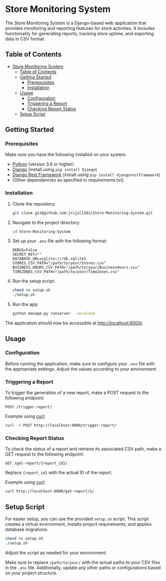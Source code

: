 # Store Monitoring System

The Store Monitoring System is a Django-based web application that provides monitoring and reporting features for store activities. It includes functionality for generating reports, tracking store uptime, and exporting data in CSV format.

## Table of Contents

- [Store Monitoring System](#store-monitoring-system)
  - [Table of Contents](#table-of-contents)
  - [Getting Started](#getting-started)
    - [Prerequisites](#prerequisites)
    - [Installation](#installation)
  - [Usage](#usage)
    - [Configuration](#configuration)
    - [Triggering a Report](#triggering-a-report)
    - [Checking Report Status](#checking-report-status)
  - [Setup Script](#setup-script)

## Getting Started

### Prerequisites

Make sure you have the following installed on your system:

- [Python](https://www.python.org/) (version 3.6 or higher)
- [Django](https://www.djangoproject.com/) (install using `pip install Django`)
- [Django Rest Framework](https://www.django-rest-framework.org/) (install using `pip install djangorestframework`)
- [Other dependencies as specified in requirements.txt]

### Installation

1. Clone the repository:

   ```bash
   git clone git@github.com:jrijul1201/Store-Monitoring-System.git
   ```

2. Navigate to the project directory:

   ```bash
   cd Store-Monitoring-System
   ```

3. Set up your `.env` file with the following format:

   ```env
   DEBUG=False
   SECRET_KEY=""
   DATABASE_URL=sqlite:///db.sqlite3
   STORES_CSV_PATH="/path/to/your/Stores.csv"
   BUSINESS_HOURS_CSV_PATH="/path/to/your/BusinessHours.csv"
   TIMEZONES_CSV_PATH="/path/to/your/TimeZones.csv"
   ```

4. Run the setup script:

   ```bash
   chmod +x setup.sh
   ./setup.sh
   ```

4. Run the app:

   ```bash
   python manage.py runserver --noreload
   ```

The application should now be accessible at [http://localhost:8000/](http://localhost:8000/).

## Usage

### Configuration

Before running the application, make sure to configure your `.env` file with the appropriate settings. Adjust the values according to your environment.

### Triggering a Report

To trigger the generation of a new report, make a POST request to the following endpoint:

```http
POST /trigger-report/
```

Example using [curl](https://curl.se/):

```bash
curl -X POST http://localhost:8000/trigger-report/
```

### Checking Report Status

To check the status of a report and retrieve its associated CSV path, make a GET request to the following endpoint:

```http
GET /get-report/{report_id}/
```

Replace `{report_id}` with the actual ID of the report.

Example using [curl](https://curl.se/):

```bash
curl http://localhost:8000/get-report/1/
```

## Setup Script

For easier setup, you can use the provided `setup.sh` script. This script creates a virtual environment, installs project requirements, and applies database migrations.

```bash
chmod +x setup.sh
./setup.sh
```

Adjust the script as needed for your environment.


Make sure to replace `/path/to/your/` with the actual paths to your CSV files in the `.env` file. Additionally, update any other paths or configurations based on your project structure.